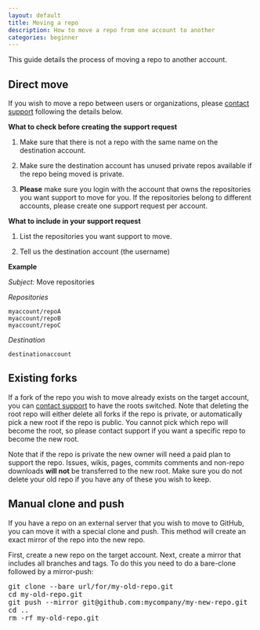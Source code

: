 ```yaml
---
layout: default
title: Moving a repo
description: How to move a repo from one account to another
categories: beginner
---
```


This guide details the process of moving a repo to another account.

Direct move
-----------

If you wish to move a repo between users or organizations, please [contact support](http://support.github.com/) following the details below.

**What to check before creating the support request**

1. Make sure that there is not a repo with the same name on the destination account.

2. Make sure the destination account has unused private repos available if the repo being moved is private.

3. **Please** make sure you login with the account that owns the repositories you want support to move for you. If the repositories belong to different accounts, please create one support request per account.

**What to include in your support request**

1. List the repositories you want support to move.

2. Tell us the destination account (the username)

**Example**

*Subject:* Move repositories

*Repositories*

    myaccount/repoA
    myaccount/repoB
    myaccount/repoC

*Destination*

    destinationaccount

Existing forks
--------------

If a fork of the repo you wish to move already exists on the target account, you can [contact support](http://support.github.com/) to have the roots switched.  Note that deleting the root repo will either delete all forks if the repo is private, or automatically pick a new root if the repo is public.  You cannot pick which repo will become the root, so please contact support if you want a specific repo to become the new root.

Note that if the repo is private the new owner will need a paid plan to support the repo.  Issues, wikis, pages, commits comments and non-repo downloads **will not** be transferred to the new root.  Make sure you do not delete your old repo if you have any of these you wish to keep.

Manual clone and push
---------------------

If you have a repo on an external server that you wish to move to GitHub, you can move it with a special clone and push.  This method will create an exact mirror of the repo into the new repo.

First, create a new repo on the target account.  Next, create a mirror that includes all branches and tags.  To do this you need to do a bare-clone followed by a mirror-push:

<pre class="terminal">
git clone --bare url/for/my-old-repo.git
cd my-old-repo.git
git push --mirror git@github.com:mycompany/my-new-repo.git
cd ..
rm -rf my-old-repo.git
</pre>
